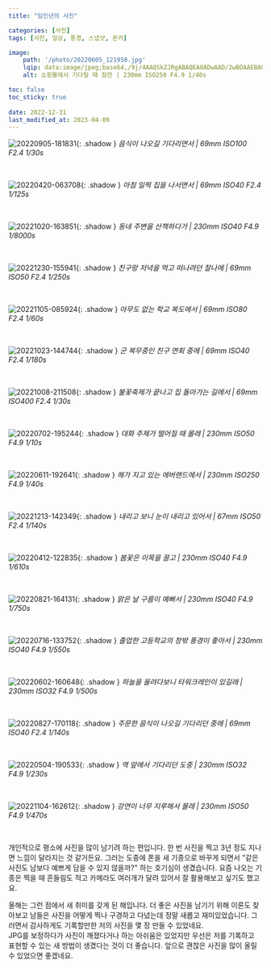 ```yaml
---
title: "임인년의 사진"

categories: [사진]
tags: [사진, 일상, 풍경, 스냅샷, 폰카]

image:
    path: '/photo/20220605_121958.jpg'
    lqip: data:image/jpeg;base64,/9j/4AAQSkZJRgABAQEA8ADwAAD/2wBDAAEBAQEBAQEBAQEBAQEBAQEBAQEBAQEBAQEBAQEBAQEBAQEBAQEBAQEBAQEBAQEBAQEBAQEBAQEBAQEBAQEBAQH/2wBDAQEBAQEBAQEBAQEBAQEBAQEBAQEBAQEBAQEBAQEBAQEBAQEBAQEBAQEBAQEBAQEBAQEBAQEBAQEBAQEBAQEBAQH/wAARCAADAAQDASIAAhEBAxEB/8QAFQABAQAAAAAAAAAAAAAAAAAAAAr/xAAeEAACAwABBQAAAAAAAAAAAAABAgADBAUGEyExcf/EABQBAQAAAAAAAAAAAAAAAAAAAAX/xAAhEQABAwEJAAAAAAAAAAAAAAADAAECEhMiQUJRU3GT0f/aAAwDAQACEQMRAD8Ah939Wc/S1Ha2pWLKDa4XDx4DWNo0BmIGT2Qqj4AB4EREKsA7IuuHiZgQlLX545n15X//2Q==
    alt: 쇼핑몰에서 기다릴 때 잠깐 | 230mm ISO250 F4.9 1/40s 

toc: false
toc_sticky: true
 
date: 2022-12-31
last_modified_at: 2023-04-09
---
```


![20220905-181831](/photo/20220905_181831.jpg){: .shadow }
_음식이 나오길 기다리면서 | 69mm ISO100 F2.4 1/30s_

<br>

![20220420-063708](/photo/20220420_063708.jpg){: .shadow }
_아침 일찍 집을 나서면서 | 69mm ISO40 F2.4 1/125s_

<br>

![20221020-163851](/photo/20221020_163851.jpg){: .shadow }
_동네 주변을 산책하다가 | 230mm ISO40 F4.9 1/8000s_

<br>

![20221230-155941](/photo/20221230_155941.jpg){: .shadow }
_친구랑 저녁을 먹고 떠나려던 찰나에 | 69mm ISO50 F2.4 1/250s_

<br>

![20221105-085924](/photo/20221105_085924.jpg){: .shadow }
_아무도 없는 학교 복도에서 | 69mm ISO80 F2.4 1/60s_

<br>

![20221023-144744](/photo/20221023_144744.jpg){: .shadow }
_군 복무중인 친구 면회 중에 | 69mm ISO40 F2.4 1/180s_

<br>

![20221008-211508](/photo/20221008_211508.jpg){: .shadow }
_불꽃축제가 끝나고 집 돌아가는 길에서 | 69mm ISO400 F2.4 1/30s_

<br>

![20220702-195244](/photo/20220702_195244.jpg){: .shadow }
_대화 주제가 떨어질 때 몰래 | 230mm ISO50 F4.9 1/10s_

<br>

![20220611-192641](/photo/20220611_192641.jpg){: .shadow }
_해가 지고 있는 에버랜드에서 | 230mm ISO250 F4.9 1/40s_

<br>

![20221213-142349](/photo/20221213_142349.jpg){: .shadow }
_내리고 보니 눈이 내리고 있어서 | 67mm ISO50 F2.4 1/140s_

<br>

![20220412-122835](/photo/20220412_122835.jpg){: .shadow }
_봄꽃은 이목을 끌고 | 230mm ISO40 F4.9 1/610s_

<br>

![20220821-164131](/photo/20220821_164131.jpg){: .shadow }
_맑은 날 구름이 예뻐서 | 230mm ISO40 F4.9 1/750s_

<br>

![20220716-133752](/photo/20220716_133752.jpg){: .shadow }
_졸업한 고등학교의 창밖 풍경이 좋아서 | 230mm ISO40 F4.9 1/550s_

<br>

![20220602-160648](/photo/20220602_160648.jpg){: .shadow }
_하늘을 올려다보니 타워크레인이 있길래 | 230mm ISO32 F4.9 1/500s_

<br>

![20220827-170118](/photo/20220827_170118.jpg){: .shadow }
_주문한 음식이 나오길 기다리던 중에 | 69mm ISO40 F2.4 1/140s_

<br>

![20220504-190533](/photo/20220504_190533.jpg){: .shadow }
_역 앞에서 기다리던 도중 | 230mm ISO32 F4.9 1/230s_

<br>

![20221104-162612](/photo/20221104_162612.jpg){: .shadow }
_강연이 너무 지루해서 몰래 | 230mm ISO50 F4.9 1/470s_

<br>

개인적으로 평소에 사진을 많이 남기려 하는 편입니다. 한 번 사진을 찍고 3년 정도 지나면 느낌이 달라지는 것 같거든요. 그러는 도중에 폰을 새 기종으로 바꾸게 되면서 "같은 사진도 남보다 예쁘게 담을 수 있지 않을까?" 하는 호기심이 생겼습니다. 요즘 나오는 기종은 찍을 때 흔들림도 적고 카메라도 여러개가 달려 있어서 잘 활용해보고 싶기도 했고요.

올해는 그런 점에서 새 취미를 갖게 된 해입니다. 더 좋은 사진을 남기기 위해 이론도 찾아보고 남들은 사진을 어떻게 찍나 구경하고 다녔는데 정말 새롭고 재미있었습니다. 그러면서 감사하게도 기록할만한 저의 사진을 몇 장 만들 수 있었네요.  
JPG를 보정하다가 사진이 깨졌다거나 하는 아쉬움은 있었지만 우선은 저를 기록하고 표현할 수 있는 새 방법이 생겼다는 것이 더 좋습니다. 앞으로 괜찮은 사진을 많이 올릴 수 있었으면 좋겠네요.